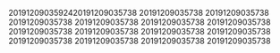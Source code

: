 2019120903592420191209035738
20191209035738
20191209035738
20191209035738
20191209035738
20191209035738
20191209035738
20191209035738
20191209035738
20191209035738
20191209035738
20191209035738
20191209035738
20191209035738
20191209035738
